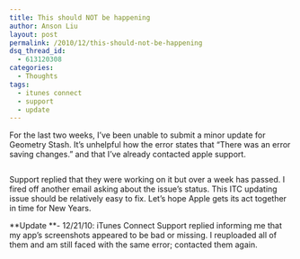 ```yaml
---
title: This should NOT be happening
author: Anson Liu
layout: post
permalink: /2010/12/this-should-not-be-happening
dsq_thread_id:
  - 613120308
categories:
  - Thoughts
tags:
  - itunes connect
  - support
  - update
---
```

For the last two weeks, I&#8217;ve been unable to submit a minor update for Geometry Stash. It&#8217;s unhelpful how the error states that &#8220;There was an error saving changes.&#8221; and that I&#8217;ve already contacted apple support.

<img class="aligncenter size-full wp-image-334" title="itc update error" src="https://i1.wp.com/apparentetch.com/wp-content/uploads/2010/12/itc-update-error.png?resize=500%2C382" alt="" data-recalc-dims="1" />

Support replied that they were working on it but over a week has passed. I fired off another email asking about the issue&#8217;s status. This ITC updating issue should be relatively easy to fix. Let&#8217;s hope Apple gets its act together in time for New Years.

**Update **- 12/21/10: iTunes Connect Support replied informing me that my app&#8217;s screenshots appeared to be bad or missing. I reuploaded all of them and am still faced with the same error; contacted them again.